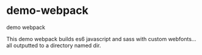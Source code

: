 # demo-webpack
demo webpack

This demo webpack builds es6 javascript and sass with custom webfonts... all outputted to a directory named dir.